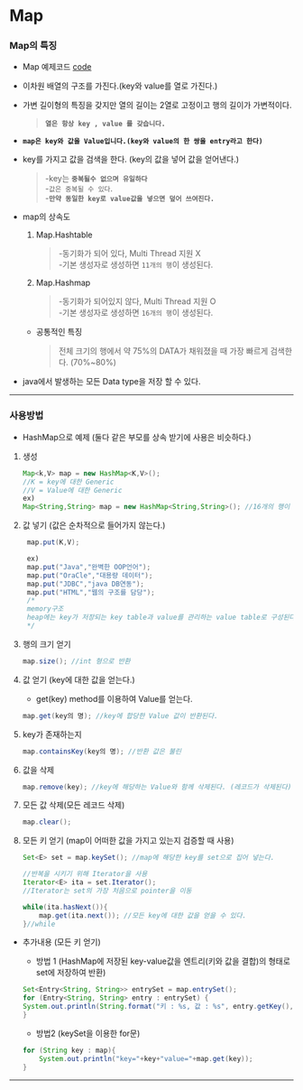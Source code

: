 Map
===

### Map의 특징

* Map 예제코드 [code](https://github.com/LeeWoooo/SIST_Class/blob/master/Java/Day(20.11.17)/Map/UseMap.java)

* 이차원 배열의 구조를 가진다.(key와 value를 열로 가진다.)

* 가변 길이형의 특징을 갖지만 열의 길이는 2열로 고정이고 행의 길이가 가변적이다.
    > **`열은 항상 key , value 를 갖습니다.`**

* **`map은 key와 값을 Value입니다.(key와 value의 한 쌍을 entry라고 한다)`**

* key를 가지고 값을 검색을 한다. (key의 값을 넣어 값을 얻어낸다.)
    > -key는 **`중복될수 없으며 유일하다`** <br>
    -`값은 중복될 수 있다`.<br>
    -**`만약 동일한 key로 value값을 넣으면 덮어 쓰여진다.`**

* map의 상속도
    1. Map.Hashtable
        >-동기화가 되어 있다, Multi Thread 지원 X <br>
        -기본 생성자로 생성하면 `11개의 행`이 생성된다.
    2. Map.Hashmap
        >-동기화가 되어있지 않다, Multi Thread 지원 O <br>
        -기본 생성자로 생성하면 `16개의 행`이 생성된다.

    * 공통적인 특징
        >전체 크기의 행에서 약 75%의 DATA가 채워졌을 때 가장 빠르게 검색한다. (70%~80%)

* java에서 발생하는 모든 Data type을 저장 할 수 있다.

---

### 사용방법

* HashMap으로 예제 (둘다 같은 부모를 상속 받기에 사용은 비슷하다.)

1. 생성
    ```java
    Map<k,V> map = new HashMap<K,V>();
    //K = key에 대한 Generic
    //V = Value에 대한 Generic
    ex)
    Map<String,String> map = new HashMap<String,String>(); //16개의 행이 생성
    ```
2. 값 넣기 (값은 순차적으로 들어가지 않는다.)
    ```java
     map.put(K,V);

     ex)
     map.put("Java","완벽한 OOP언어");
     map.put("OraCle","대용량 데이터");
     map.put("JDBC","java DB연동");
     map.put("HTML","웹의 구조를 담당");
     /*
     memory구조
     heap에는 key가 저장되는 key table과 value를 관리하는 value table로 구성된다.
     */
     ```

3. 행의 크기 얻기
    ```java
    map.size(); //int 형으로 반환
    ```
4. 값 얻기 (key에 대한 값을 얻는다.)
    * get(key) method를 이용하여 Value를 얻는다.
    ```java
    map.get(key의 명); //key에 합당한 Value 값이 반환된다.
    ```
5. key가 존재하는지 
    ```java
    map.containsKey(key의 명); //반환 값은 불린
    ```
6. 값을 삭제
    ```java
    map.remove(key); //key에 해당하는 Value와 함께 삭제된다. (레코드가 삭제된다)
    ```
7. 모든 값 삭제(모든 레코드 삭제)
    ```java
    map.clear();
    ```
8. 모든 키 얻기 (map이 어떠한 값을 가지고 있는지 검증할 때 사용)
    ```java
    Set<E> set = map.keySet(); //map에 해당한 key를 set으로 집어 넣는다.
    
    //반복을 시키기 위해 Iterator을 사용
    Iterator<E> ita = set.Iterator(); 
    //Iterator는 set의 가장 처음으로 pointer을 이동

    while(ita.hasNext()){
        map.get(ita.next()); //모든 key에 대한 값을 얻을 수 있다.
    }//while
    ```
* 추가내용 (모든 키 얻기)

    * 방법 1 (HashMap에 저장된 key-value값을 엔트리(키와 값을 결합)의 형태로 set에 저장하여 반환)
    ```java
    Set<Entry<String, String>> entrySet = map.entrySet();
    for (Entry<String, String> entry : entrySet) {
    System.out.println(String.format("키 : %s, 값 : %s", entry.getKey(), entry.getValue()));
    }
    ```

    * 방법2 (keySet을 이용한 for문)
    ```java
    for (String key : map){
        System.out.println("key="+key+"value="+map.get(key));
    }
    ```


---
